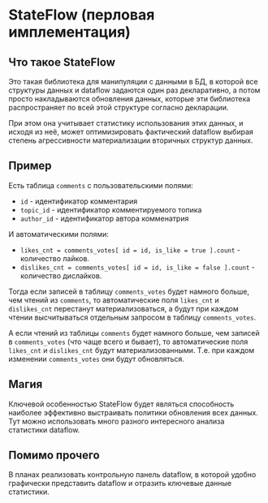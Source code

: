 # StateFlow (перловая имплементация)

## Что такое StateFlow

Это такая библиотека для манипуляции с данными в БД, в которой все структуры данных и dataflow задаются один раз декларативно, а потом просто накладываются обновления данных, которые эти библиотека распространяет по всей этой структуре согласно декларации.

При этом она учитывает статистику использования этих данных, и исходя из неё, может оптимизировать фактический dataflow выбирая степень агрессивности материализации вторичных структур данных.

## Пример

Есть таблица `comments` с пользовательскими полями:

- `id` - идентификатор комментария
- `topic_id` - идентификатор комментируемого топика
- `author_id` - идентификатор автора комменатрия

И автоматическими полями:

- `likes_cnt = comments_votes[ id = id, is_like = true ].count` - количество лайков.
- `dislikes_cnt = comments_votes[ id = id, is_like = false ].count` - количество дислайков.

Тогда если записей в таблицу `comments_votes` будет намного больше, чем чтений из `comments`, то автоматические поля `likes_cnt` и `dislikes_cnt` перестанут материализоваться, а будут при каждом чтении высчитываться отдельным запросом в таблицу `comments_votes`.  

А если чтений из таблицы `comments` будет намного больше, чем записей в `comments_votes` (что чаще всего и бывает), то автоматические поля `likes_cnt` и `dislikes_cnt` будут материализованными. Т.е. при каждом изменении `comments_votes` они будут обновляться.

## Магия

Ключевой особенностью StateFlow будет являться способность наиболее эффективно выстраивать политики обновления всех данных. Тут можно использовать много разного интересного анализа статистики dataflow.

## Помимо прочего

В планах реализовать контрольную панель dataflow, в которой удобно графически представить dataflow и отразить ключевые данные статистики.

